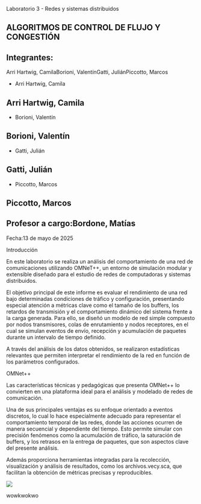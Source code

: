 Laboratorio 3 - Redes y sistemas distribuidos

## ALGORITMOS DE CONTROL DE FLUJO Y CONGESTIÓN

## 

## Integrantes:

Arri Hartwig, CamilaBorioni, ValentínGatti, JuliánPiccotto, Marcos

- Arri Hartwig, Camila

## Arri Hartwig, Camila

- Borioni, Valentín

## Borioni, Valentín

- Gatti, Julián

## Gatti, Julián

- Piccotto, Marcos

## Piccotto, Marcos

## Profesor a cargo:Bordone, Matías

Fecha:13 de mayo de 2025

Introducción

En este laboratorio se realiza un análisis del comportamiento de una red de comunicaciones utilizando OMNeT++, un entorno de simulación modular y extensible diseñado para el estudio de redes de computadoras y sistemas distribuidos.

El objetivo principal de este informe es evaluar el rendimiento de una red bajo determinadas condiciones de tráfico y configuración, presentando especial atención a métricas clave como el tamaño de los buffers, los retardos de transmisión y el comportamiento dinámico del sistema frente a la carga generada. Para ello, se diseñó un modelo de red simple compuesto por nodos transmisores, colas de enrutamiento y nodos receptores, en el cual se simulan eventos de envío, recepción y acumulación de paquetes durante un intervalo de tiempo definido.

A través del análisis de los datos obtenidos, se realizaron estadísticas relevantes que permiten interpretar el rendimiento de la red en función de los parámetros configurados.

OMNet++

Las características técnicas y pedagógicas que presenta OMNet++ lo convierten en una plataforma ideal para el análisis y modelado de redes de comunicación.

Una de sus principales ventajas es su enfoque orientado a eventos discretos, lo cual lo hace especialmente adecuado para representar el comportamiento temporal de las redes, donde las acciones ocurren de manera secuencial y dependiente del tiempo. Esto permite simular con precisión fenómenos como la acumulación de tráfico, la saturación de buffers, y los retrasos en la entrega de paquetes, que son aspectos clave del presente análisis.

Además proporciona herramientas integradas para la recolección, visualización y análisis de resultados, como los archivos.vecy.sca, que facilitan la obtención de métricas precisas y reproducibles.

![](/img/informe/hola.png)

wowkwokwo